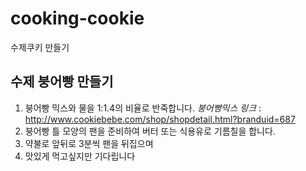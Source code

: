 # cooking-cookie
수제쿠키 만들기

## 수제 붕어빵 만들기

1. 붕어빵 믹스와 물을 1:1.4의 비율로 반죽합니다. 
*붕어빵믹스 링크* : http://www.cookiebebe.com/shop/shopdetail.html?branduid=687
2. 붕어빵 틀 모양의 팬을 준비하여 버터 또는 식용유로 기름칠을 합니다.
3. 약불로 앞뒤로 3분씩 팬을 뒤집으며 
4. 맛있게 먹고싶지만 기다립니다
